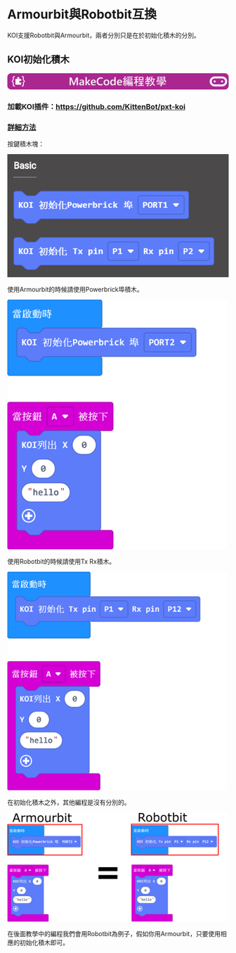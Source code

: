 # **Armourbit與Robotbit互換**

KOI支援Robotbit與Armourbit，兩者分別只是在於初始化積木的分別。

## KOI初始化積木

![](../../PWmodules/images/mcbanner.png)

### 加載KOI插件：https://github.com/KittenBot/pxt-koi

### [詳細方法](../makecodeQs.md)

按鍵積木塊：

![](init/1.png)

使用Armourbit的時候請使用Powerbrick埠積木。

![](init/2.png)

使用Robotbit的時候請使用Tx Rx積木。

![](init/3.png)

在初始化積木之外，其他編程是沒有分別的。

![](init/4.png)

在後面教學中的編程我們會用Robotbit為例子，假如你用Armourbit，只要使用相應的初始化積木即可。